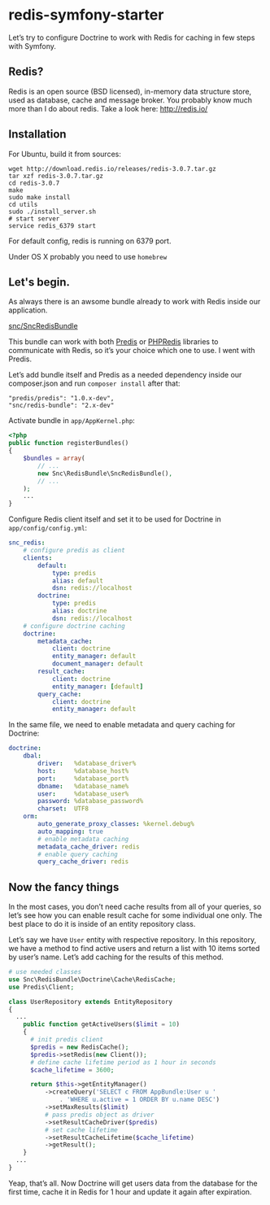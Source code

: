 # redis-symfony-starter
Let’s try to configure Doctrine to work with Redis for caching in few steps with Symfony.

## Redis?
Redis is an open source (BSD licensed), in-memory data structure store, used as database, cache and message broker.
You probably know much more than I do about redis. Take a look here: http://redis.io/ 

## Installation
For Ubuntu, build it from sources:

```
wget http://download.redis.io/releases/redis-3.0.7.tar.gz
tar xzf redis-3.0.7.tar.gz
cd redis-3.0.7
make
sudo make install
cd utils
sudo ./install_server.sh
# start server
service redis_6379 start
```
For default config, redis is running on 6379 port.

Under OS X probably you need to use ```homebrew```

## Let's begin.
As always there is an awsome bundle already to work with Redis inside our application.

[snc/SncRedisBundle](https://github.com/snc/SncRedisBundle)

This bundle can work with both [Predis](https://github.com/nrk/predis) or [PHPRedis](https://github.com/phpredis/phpredis) libraries to communicate with Redis, so it’s your choice which one to use. I went with Predis.

Let’s add bundle itself and Predis as a needed dependency inside our composer.json and run ```composer install``` after that:

```
"predis/predis": "1.0.x-dev",
"snc/redis-bundle": "2.x-dev"
```
Activate bundle in ```app/AppKernel.php```:

```php
<?php
public function registerBundles()
{
    $bundles = array(
        // ...
        new Snc\RedisBundle\SncRedisBundle(),
        // ...
    );
    ...
}
```

Configure Redis client itself and set it to be used for Doctrine in ```app/config/config.yml```:

```yml
snc_redis:
    # configure predis as client
    clients:
        default:
            type: predis
            alias: default
            dsn: redis://localhost
        doctrine:
            type: predis
            alias: doctrine
            dsn: redis://localhost
    # configure doctrine caching
    doctrine:
        metadata_cache:
            client: doctrine
            entity_manager: default
            document_manager: default
        result_cache:
            client: doctrine
            entity_manager: [default]
        query_cache:
            client: doctrine
            entity_manager: default
```
In the same file, we need to enable metadata and query caching for Doctrine:

``` yml
doctrine:
    dbal:
        driver:   %database_driver%
        host:     %database_host%
        port:     %database_port%
        dbname:   %database_name%
        user:     %database_user%
        password: %database_password%
        charset:  UTF8
    orm:
        auto_generate_proxy_classes: %kernel.debug%
        auto_mapping: true
        # enable metadata caching
        metadata_cache_driver: redis
        # enable query caching
        query_cache_driver: redis
```

## Now the fancy things
In the most cases, you don’t need cache results from all of your queries, so let’s see how you can enable result cache for some individual one only. The best place to do it is inside of an entity repository class.

Let’s say we have ```User``` entity with respective repository. In this repository, we have a method to find active users and return a list with 10 items sorted by user’s name. Let’s add caching for the results of this method.

```php
# use needed classes
use Snc\RedisBundle\Doctrine\Cache\RedisCache;
use Predis\Client;

class UserRepository extends EntityRepository
{
  ...
    public function getActiveUsers($limit = 10)
    {
      # init predis client
      $predis = new RedisCache();
      $predis->setRedis(new Client());
      # define cache lifetime period as 1 hour in seconds
      $cache_lifetime = 3600;

      return $this->getEntityManager()
          ->createQuery('SELECT c FROM AppBundle:User u '
              . 'WHERE u.active = 1 ORDER BY u.name DESC')
          ->setMaxResults($limit)
          # pass predis object as driver
          ->setResultCacheDriver($predis)
          # set cache lifetime
          ->setResultCacheLifetime($cache_lifetime)
          ->getResult();
    }  
  ...
}
```

Yeap, that’s all. Now Doctrine will get users data from the database for the first time, cache it in Redis for 1 hour and update it again after expiration.
